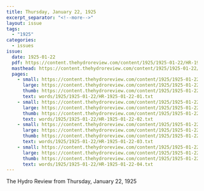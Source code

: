 ```yaml
---
title: Thursday, January 22, 1925
excerpt_separator: "<!--more-->"
layout: issue
tags:
  - "1925"
categories:
  - issues
issue:
  date: 1925-01-22
  pdf: https://content.thehydroreview.com/content/1925/1925-01-22/HR-1925-01-22.pdf
  masthead: https://content.thehydroreview.com/content/1925/1925-01-22/masthead/HR-1925-01-22.jpg
  pages:
    - small: https://content.thehydroreview.com/content/1925/1925-01-22/small/HR-1925-01-22-01.jpg
      large: https://content.thehydroreview.com/content/1925/1925-01-22/large/HR-1925-01-22-01.jpg
      thumb: https://content.thehydroreview.com/content/1925/1925-01-22/thumbnails/HR-1925-01-22-01.jpg
      text: words/1925/1925-01-22/HR-1925-01-22-01.txt
    - small: https://content.thehydroreview.com/content/1925/1925-01-22/small/HR-1925-01-22-02.jpg
      large: https://content.thehydroreview.com/content/1925/1925-01-22/large/HR-1925-01-22-02.jpg
      thumb: https://content.thehydroreview.com/content/1925/1925-01-22/thumbnails/HR-1925-01-22-02.jpg
      text: words/1925/1925-01-22/HR-1925-01-22-02.txt
    - small: https://content.thehydroreview.com/content/1925/1925-01-22/small/HR-1925-01-22-03.jpg
      large: https://content.thehydroreview.com/content/1925/1925-01-22/large/HR-1925-01-22-03.jpg
      thumb: https://content.thehydroreview.com/content/1925/1925-01-22/thumbnails/HR-1925-01-22-03.jpg
      text: words/1925/1925-01-22/HR-1925-01-22-03.txt
    - small: https://content.thehydroreview.com/content/1925/1925-01-22/small/HR-1925-01-22-04.jpg
      large: https://content.thehydroreview.com/content/1925/1925-01-22/large/HR-1925-01-22-04.jpg
      thumb: https://content.thehydroreview.com/content/1925/1925-01-22/thumbnails/HR-1925-01-22-04.jpg
      text: words/1925/1925-01-22/HR-1925-01-22-04.txt
---
```


The Hydro Review from Thursday, January 22, 1925

<!--more-->

